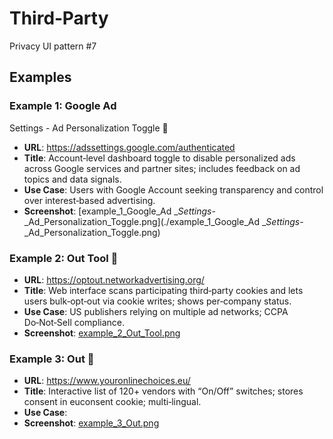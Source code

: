 # Third‑Party

Privacy UI pattern #7

## Examples

### Example 1: Google Ad
  Settings - Ad Personalization Toggle 
- **URL**: https://adssettings.google.com/authenticated
- **Title**: Account‑level
  dashboard toggle to disable personalized ads across Google services and
  partner sites; includes feedback on ad topics and data signals.
- **Use Case**: Users
  with Google Account seeking transparency and control over interest‑based
  advertising.
- **Screenshot**: [example_1_Google_Ad
__Settings_-_Ad_Personalization_Toggle.png](./example_1_Google_Ad
__Settings_-_Ad_Personalization_Toggle.png)

### Example 2: Out Tool 
- **URL**: https://optout.networkadvertising.org/
- **Title**: Web
  interface scans participating third‑party cookies and lets users
  bulk‑opt‑out via cookie writes; shows per‑company
  status.
- **Use Case**: US
  publishers relying on multiple ad networks; CCPA Do‑Not‑Sell compliance.
- **Screenshot**: [example_2_Out_Tool.png](./example_2_Out_Tool.png)

### Example 3: Out 
- **URL**: https://www.youronlinechoices.eu/
- **Title**: Interactive
  list of 120+ vendors with “On/Off” switches; stores consent in euconsent cookie; multi‑lingual.
- **Use Case**: 
- **Screenshot**: [example_3_Out.png](./example_3_Out.png)

